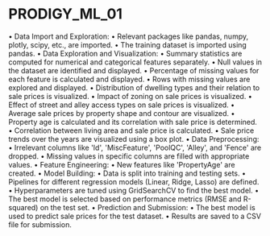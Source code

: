 # PRODIGY_ML_01

•	Data Import and Exploration:
    •	Relevant packages like pandas, numpy, plotly, scipy, etc., are imported.
    •	The training dataset is imported using pandas.
•	Data Exploration and Visualization:
    • Summary statistics are computed for numerical and categorical features separately.
    •	Null values in the dataset are identified and displayed.
    •	Percentage of missing values for each feature is calculated and displayed.
    •	Rows with missing values are explored and displayed.
    •	Distribution of dwelling types and their relation to sale prices is visualized.
    •	Impact of zoning on sale prices is visualized.
    •	Effect of street and alley access types on sale prices is visualized.
    •	Average sale prices by property shape and contour are visualized.
    •	Property age is calculated and its correlation with sale price is determined.
    •	Correlation between living area and sale price is calculated.
    •	Sale price trends over the years are visualized using a box plot.
•	Data Preprocessing:
    •	Irrelevant columns like 'Id', 'MiscFeature', 'PoolQC', 'Alley', and 'Fence' are dropped.
    •	Missing values in specific columns are filled with appropriate values.
    •	Feature Engineering:
    •	New features like 'PropertyAge' are created.
•	Model Building:
    •	Data is split into training and testing sets.
    •	Pipelines for different regression models (Linear, Ridge, Lasso) are defined.
    •	Hyperparameters are tuned using GridSearchCV to find the best model.
    •	The best model is selected based on performance metrics (RMSE and R-squared) on the test set.
    •	Prediction and Submission:
    •	The best model is used to predict sale prices for the test dataset.
    • Results are saved to a CSV file for submission.

